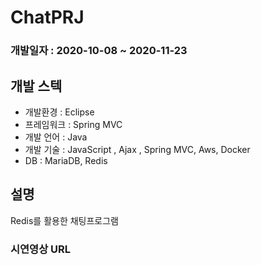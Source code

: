 # ChatPRJ
 
### 개발일자 : 2020-10-08 ~ 2020-11-23    
## 개발 스텍  

  - 개발환경 : Eclipse
  - 프레임워크 : Spring MVC
  - 개발 언어 : Java
  - 개발 기술 : JavaScript , Ajax , Spring MVC, Aws, Docker
  - DB : MariaDB, Redis
  
## 설명  
Redis를 활용한 채팅프로그램

### 시연영상 URL
> 

